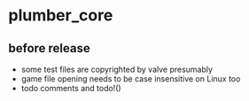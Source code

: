 # plumber_core

## before release
- some test files are copyrighted by valve presumably
- game file opening needs to be case insensitive on Linux too
- todo comments and todo!()
